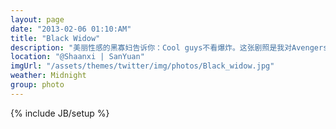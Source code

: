 ```yaml
---
layout: page
date: "2013-02-06 01:10:AM"
title: "Black Widow"
description: "美丽性感的黑寡妇告诉你：Cool guys不看爆炸。这张剧照是我对Avengers最满意的一张，红色的爆炸，红色的头发，凹凸有致的身形，淡定的表情仿佛在爆炸中若有所思，虽然正常来讲这个姿势比较ZB，但还是一阵莫名的好感，让我对她的敌人们羡慕起来"
location: "@Shaanxi | SanYuan"
imgUrl: "/assets/themes/twitter/img/photos/Black_widow.jpg"
weather: Midnight
group: photo
---
```

{% include JB/setup %}

